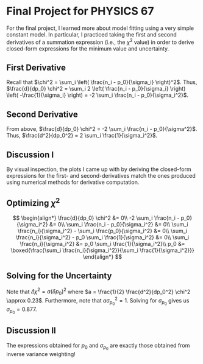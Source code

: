 # Final Project for PHYSICS 67

For the final project, I learned more about model fitting using a very simple constant model. In particular, I practiced taking the first and second derivatives of a summation expression (i.e., the $\chi^2$ value) in order to derive closed-form expressions for the minimum value and uncertainty.

## First Derivative

Recall that $\chi^2 = \sum_i \left( \frac{n_i - p_0}{\sigma_i} \right)^2$. Thus, $\frac{d}{dp_0} \chi^2 = \sum_i 2 \left( \frac{n_i - p_0}{\sigma_i} \right) \left( -\frac{1}{\sigma_i} \right) = -2 \sum_i \frac{n_i - p_0}{\sigma_i^2}$.

## Second Derivative

From above, $\frac{d}{dp_0} \chi^2 = -2 \sum_i \frac{n_i - p_0}{\sigma^2}$. Thus, $\frac{d^2}{dp_0^2} = 2 \sum_i \frac{1}{\sigma_i^2}$.

## Discussion I

By visual inspection, the plots I came up with by deriving the closed-form expressions for the first- and second-derivatives match the ones produced using numerical methods for derivative computation.

## Optimizing $\chi^2$

$$
\begin{align*}
  \frac{d}{dp_0} \chi^2 &= 0\\
  -2 \sum_i \frac{n_i - p_0}{\sigma_i^2} &= 0\\
  \sum_i \frac{n_i - p_0}{\sigma_i^2} &= 0\\
  \sum_i \frac{n_i}{\sigma_i^2} - \sum_i \frac{p_0}{\sigma_i^2} &= 0\\
  \sum_i \frac{n_i}{\sigma_i^2} - p_0 \sum_i \frac{1}{\sigma_i^2} &= 0\\
  \sum_i \frac{n_i}{\sigma_i^2} &= p_0 \sum_i \frac{1}{\sigma_i^2}\\
  p_0 &= \boxed{\frac{\sum_i \frac{n_i}{\sigma_i^2}}{\sum_i \frac{1}{\sigma_i^2}}}
\end{align*}
$$

## Solving for the Uncertainty

Note that $\Delta \chi^2 = a (\delta p_0)^2$ where $a = \frac{1}{2} \frac{d^2}{dp_0^2} \chi^2 \approx 0.23$. Furthermore, note that $a \sigma_{p_0}^2 = 1$. Solving for $\sigma_{p_0}$ gives us $\sigma_{p_0} = 0.877$.

## Discussion II

The expressions obtained for $p_0$ and $\sigma_{p_0}$ are exactly those obtained from inverse variance weighting!
